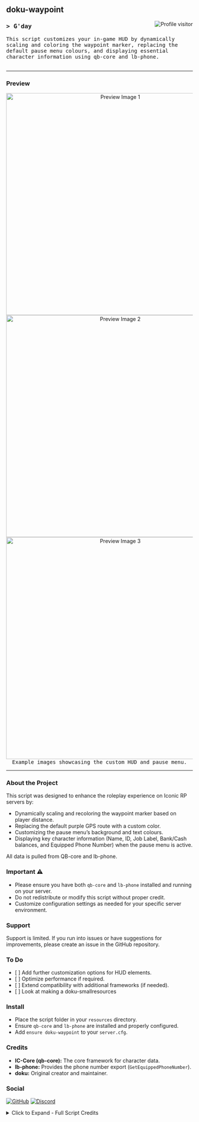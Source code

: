 <!-- Banner Section -->
<h2 align="left">
  doku-waypoint
</h2>

<!-- Visitor Badge -->
<a href="https://github.com/dokusaido/doku-waypoint">
  <img align="right" src="https://komarev.com/ghpvc/?username=YourUsername&label=Visitors&color=0e75b6&style=flat" alt="Profile visitor" />
</a>

<!-- Introduction Section -->
<h3 align="left">
    <samp>&gt; G'day
    </samp>
</h3>

<p align="left">
  <samp>
    This script customizes your in-game HUD by dynamically scaling and coloring the waypoint marker, replacing the default pause menu colours,
    and displaying essential character information using qb-core and lb-phone.
    <br>
    <br>
  </samp>
</p>

<hr/>

<!-- Preview Section -->
<h3 align="left">Preview</h3>
<p align="center">
  <img src="https://media.discordapp.net/attachments/1262732817633251408/1352870321274749068/image-3.png?ex=67df962b&is=67de44ab&hm=d9ed4a68af412d9c4177ab5c668766d272d052faaf2a13b29ef14a72d83da603&=&format=webp&quality=lossless&width=1242&height=699" alt="Preview Image 1" width="600px" /><br>
  <img src="https://cdn.discordapp.com/attachments/1260763196575318109/1352793486402916392/image.png?ex=67dff75c&is=67dea5dc&hm=abd3c6db7d5ddf274a9ba0647f57b852255dff129c1c7b48f71f2389205d765d&" alt="Preview Image 2" width="600px" /><br>
  <img src="https://cdn.discordapp.com/attachments/1260763196575318109/1352793487120138270/image.png?ex=67dff75d&is=67dea5dd&hm=3427eabec0d9dd259f4285b1722340aadc6682066f3b26ca7887d7e5add9990c&" alt="Preview Image 3" width="600px" /><br>
  <samp>Example images showcasing the custom HUD and pause menu.</samp>
</p>

<hr/>

<!-- About the Project -->
<h3 align="left">About the Project</h3>
<p>
  This script was designed to enhance the roleplay experience on Iconic RP servers by:
  <ul>
    <li>Dynamically scaling and recoloring the waypoint marker based on player distance.</li>
    <li>Replacing the default purple GPS route with a custom color.</li>
    <li>Customizing the pause menu’s background and text colours.</li>
    <li>Displaying key character information (Name, ID, Job Label, Bank/Cash balances, and Equipped Phone Number) when the pause menu is active.</li>
  </ul>
  All data is pulled from QB-core and lb-phone.
</p>

<!-- Important Notice -->
<h3 align="left">Important ⚠️</h3>
<p>
  <ul>
    <li>Please ensure you have both <code>qb-core</code> and <code>lb-phone</code> installed and running on your server.</li>
    <li>Do not redistribute or modify this script without proper credit.</li>
    <li>Customize configuration settings as needed for your specific server environment.</li>
  </ul>
</p>

<!-- Support -->
<h3 align="left">Support</h3>
<p>
  Support is limited. If you run into issues or have suggestions for improvements, please create an issue in the GitHub repository.
</p>

<!-- To Do List -->
<h3 align="left">To Do</h3>
<ul>
  <li>[ ] Add further customization options for HUD elements.</li>
  <li>[ ] Optimize performance if required.</li>
  <li>[ ] Extend compatibility with additional frameworks (if needed).</li>
  <li>[ ] Look at making a doku-smallresources</li>
</ul>

<!-- Installation Instructions -->
<h3 align="left">Install</h3>
<ul>
  <li>Place the script folder in your <code>resources</code> directory.</li>
  <li>Ensure <code>qb-core</code> and <code>lb-phone</code> are installed and properly configured.</li>
  <li>Add <code>ensure doku-waypoint</code> to your <code>server.cfg</code>.</li>
</ul>

<!-- Credits -->
<h3 align="left">Credits</h3>
<p>
  <ul>
    <li><strong>IC-Core (qb-core):</strong> The core framework for character data.</li>
    <li><strong>lb-phone:</strong> Provides the phone number export (<code>GetEquippedPhoneNumber</code>).</li>
    <li><strong>doku:</strong> Original creator and maintainer.</li>
  </ul>
</p>

<!-- Social Links -->
<h3 align="left">Social</h3>
<p align="left">
  <a href="https://github.com/YourUsername"><img src="https://img.shields.io/badge/GitHub-000?style=for-the-badge&logo=github&logoColor=white" alt="GitHub"/></a>
  <a href="#"><img src="https://img.shields.io/badge/Discord-7289DA?style=for-the-badge&logo=discord&logoColor=white" alt="Discord"/></a>
</p>

<details>
  <summary>Click to Expand - Full Script Credits</summary>
  <p>
    All credits go to the original authors of QB-Core and lb-phone for their excellent work, as well as to the community for their continuous support.
  </p>
</details>
